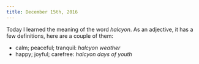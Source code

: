 ```yaml
---
title: December 15th, 2016
---
```


Today I learned the meaning of the word _halcyon_. As an adjective, it has
a few definitions, here are a couple of them:

- calm; peaceful; tranquil: *halcyon weather*
- happy; joyful; carefree: *halcyon days of youth*
